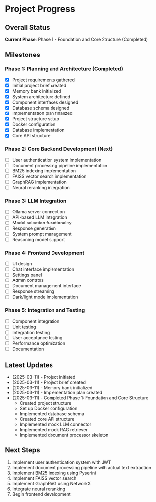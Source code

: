 # Project Progress

## Overall Status
**Current Phase**: Phase 1 - Foundation and Core Structure (Completed)

## Milestones

### Phase 1: Planning and Architecture (Completed)
- [x] Project requirements gathered
- [x] Initial project brief created
- [x] Memory bank initialized
- [x] System architecture defined
- [x] Component interfaces designed
- [x] Database schema designed
- [x] Implementation plan finalized
- [x] Project structure setup
- [x] Docker configuration
- [x] Database implementation
- [x] Core API structure

### Phase 2: Core Backend Development (Next)
- [ ] User authentication system implementation
- [ ] Document processing pipeline implementation
- [ ] BM25 indexing implementation
- [ ] FAISS vector search implementation
- [ ] GraphRAG implementation
- [ ] Neural reranking integration

### Phase 3: LLM Integration
- [ ] Ollama server connection
- [ ] API-based LLM integration
- [ ] Model selection functionality
- [ ] Response generation
- [ ] System prompt management
- [ ] Reasoning model support

### Phase 4: Frontend Development
- [ ] UI design
- [ ] Chat interface implementation
- [ ] Settings panel
- [ ] Admin controls
- [ ] Document management interface
- [ ] Response streaming
- [ ] Dark/light mode implementation

### Phase 5: Integration and Testing
- [ ] Component integration
- [ ] Unit testing
- [ ] Integration testing
- [ ] User acceptance testing
- [ ] Performance optimization
- [ ] Documentation

## Latest Updates
- (2025-03-11) - Project initiated
- (2025-03-11) - Project brief created
- (2025-03-11) - Memory bank initialized
- (2025-03-11) - Implementation plan created
- (2025-03-11) - Completed Phase 1: Foundation and Core Structure
  - Created project structure
  - Set up Docker configuration
  - Implemented database schema
  - Created core API structure
  - Implemented mock LLM connector
  - Implemented mock RAG retriever
  - Implemented document processor skeleton

## Next Steps
1. Implement user authentication system with JWT
2. Implement document processing pipeline with actual text extraction
3. Implement BM25 indexing using Pyserini
4. Implement FAISS vector search
5. Implement GraphRAG using NetworkX
6. Integrate neural reranking
7. Begin frontend development